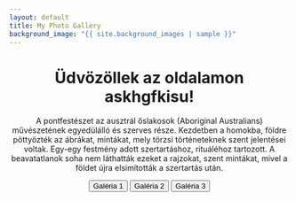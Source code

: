 ```yaml
---
layout: default
title: My Photo Gallery
background_image: "{{ site.background_images | sample }}"
---
```


<div class="center-text">
  <h1>Üdvözöllek az oldalamon askhgfkisu!</h1>

  <p>
    A pontfestészet az ausztrál őslakosok (Aboriginal Australians) művészetének egyedülálló és szerves része. Kezdetben a homokba, földre pöttyözték az ábrákat, mintákat, mely törzsi történeteknek szent jelentései voltak. Egy-egy festmény adott szertartáshoz, rituáléhoz tartozott. A beavatatlanok soha nem láthatták ezeket a rajzokat, szent mintákat, mivel a földet újra elsimították a szertartás után.
  </p>

  <button id="gallery-button1" onclick="showGallery('ajandek')">Galéria 1</button>
  <button id="gallery-button2" onclick="showGallery('bogrek')">Galéria 2</button>
  <button id="gallery-button3" onclick="showGallery('mandalak')">Galéria 3</button>

  <div id="hidden-gallery" style="display: none;"></div>

  <script src="https://cdnjs.cloudflare.com/ajax/libs/simplelightbox/2.7.0/simple-lightbox.min.js"></script>
  <link rel="stylesheet" href="https://cdnjs.cloudflare.com/ajax/libs/simplelightbox/2.7.0/simple-lightbox.min.css">

  <style>
    .center-text {
      text-align: center;
      margin: 0 auto;
      max-width: 800px; /* Set a maximum width for better presentation */
    }

    .gallery-container {
      position: fixed;
      top: 0;
      left: 0;
      right: 0;
      bottom: 0;
      background-color: rgba(0, 0, 0, 0.8);
      display: flex;
      justify-content: center;
      align-items: center;
      z-index: 9999;
    }

    /* Scale the images in the pop-up to 70% of the screen size */
    #hidden-gallery img {
      max-width: 70%;
      max-height: 70vh;
    }
  </style>

  <script>
    function showGallery(folder) {
      var button = document.getElementById(`gallery-button${folder}`);
      var hiddenGallery = document.getElementById('hidden-gallery');

      if (hiddenGallery.style.display === 'none') {
        getImagesFromRepo(folder).then(function (imageURLs) {
          for (var i = 0; i < imageURLs.length; i++) {
            var aTag = document.createElement('a');
            aTag.href = imageURLs[i];
            aTag.setAttribute('data-lightbox', `gallery-${folder}`);
            aTag.setAttribute('data-title', 'Photo ' + (i + 1));

            var imgTag = document.createElement('img');
            imgTag.src = imageURLs[i];
            imgTag.alt = 'Photo ' + (i + 1);

            aTag.appendChild(imgTag);
            hiddenGallery.appendChild(aTag);
          }

          hiddenGallery.style.display = 'flex';
          button.innerHTML = 'Bezárás';

          var gallery = new SimpleLightbox(`#hidden-gallery [data-lightbox="gallery-${folder}"]`);
        });
      } else {
        hiddenGallery.innerHTML = '';
        hiddenGallery.style.display = 'none';
        button.innerHTML = `Galéria ${folder}`;
      }
    }

    function getImagesFromRepo(folder) {
      var username = 'balazsvamosi1';
      var repo = 'balazsvamosi.github.io';
      var path = 'assets/images/' + folder; // Set the correct path here

      return fetch('https://api.github.com/repos/' + username + '/' + repo + '/contents/' + path)
        .then(function (response) {
          return response.json();
        })
        .then(function (data) {
          var imageUrls = data.filter(function (item) {
            return item.name.endsWith('.jpeg') || item.name.endsWith('.jpg');
          }).map(function (item) {
            return item.download_url;
          });

          return imageUrls;
        });
    }
  </script>
</div>

<div class="center-text">
  <h
